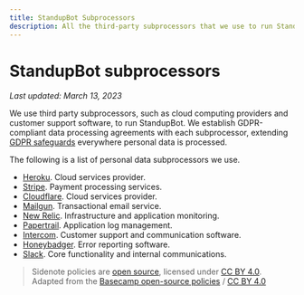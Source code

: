 ```yaml
---
title: StandupBot Subprocessors
description: All the third-party subprocessors that we use to run StandupBot.
---
```


# StandupBot subprocessors

*Last updated: March 13, 2023*

We use third party subprocessors, such as cloud computing providers and customer support software, to run StandupBot. We establish GDPR-compliant data processing agreements with each subprocessor, extending [GDPR safeguards](/policies/privacy) everywhere personal data is processed.

The following is a list of personal data subprocessors we use. 

* [Heroku](https://www.salesforce.com/company/privacy/). Cloud services provider.
* [Stripe](https://stripe.com/privacy). Payment processing services.
* [Cloudflare](https://www.cloudflare.com/gdpr/introduction/). Cloud services provider.
* [Mailgun](https://www.mailgun.com/gdpr/). Transactional email service.
* [New Relic](https://newrelic.com/termsandconditions/privacy). Infrastructure and application monitoring.
* [Papertrail](https://www.solarwinds.com/general-data-protection-regulation-cloud). Application log management.
* [Intercom](https://www.intercom.com/legal/privacy). Customer support and communication software.
* [Honeybadger](https://www.honeybadger.io/gdpr/). Error reporting software.
* [Slack](https://slack.com/trust/privacy/privacy-policy). Core functionality and internal communications.


> Sidenote policies are [open source](https://github.com/sidenotehq/policies), licensed under [CC BY 4.0](https://creativecommons.org/licenses/by/4.0/). Adapted from the [Basecamp open-source policies](https://github.com/basecamp/policies) / [CC BY 4.0](https://creativecommons.org/licenses/by/4.0/)